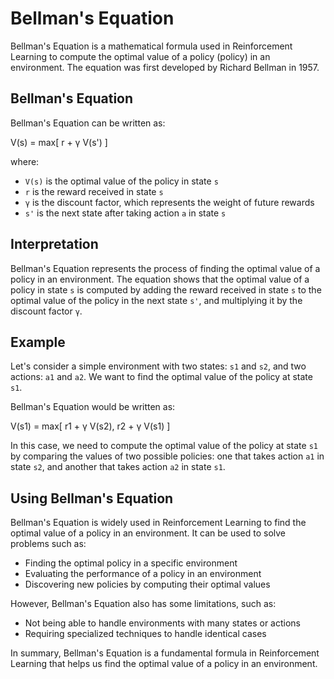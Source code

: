 **Bellman's Equation**
=====================

Bellman's Equation is a mathematical formula used in Reinforcement Learning to compute the optimal value of a policy (policy) in an environment. The equation was first developed by Richard Bellman in 1957.

**Bellman's Equation**
---------------------

Bellman's Equation can be written as:

V(s) = max[ r + γ V(s') ]

where:

* `V(s)` is the optimal value of the policy in state `s`
* `r` is the reward received in state `s`
* `γ` is the discount factor, which represents the weight of future rewards
* `s'` is the next state after taking action `a` in state `s`

**Interpretation**
-----------------

Bellman's Equation represents the process of finding the optimal value of a policy in an environment. The equation shows that the optimal value of a policy in state `s` is computed by adding the reward received in state `s` to the optimal value of the policy in the next state `s'`, and multiplying it by the discount factor `γ`.

**Example**
-----------

Let's consider a simple environment with two states: `s1` and `s2`, and two actions: `a1` and `a2`. We want to find the optimal value of the policy at state `s1`.

Bellman's Equation would be written as:

V(s1) = max[ r1 + γ V(s2), r2 + γ V(s1) ]

In this case, we need to compute the optimal value of the policy at state `s1` by comparing the values of two possible policies: one that takes action `a1` in state `s2`, and another that takes action `a2` in state `s1`.

**Using Bellman's Equation**
---------------------------

Bellman's Equation is widely used in Reinforcement Learning to find the optimal value of a policy in an environment. It can be used to solve problems such as:

* Finding the optimal policy in a specific environment
* Evaluating the performance of a policy in an environment
* Discovering new policies by computing their optimal values

However, Bellman's Equation also has some limitations, such as:

* Not being able to handle environments with many states or actions
* Requiring specialized techniques to handle identical cases

In summary, Bellman's Equation is a fundamental formula in Reinforcement Learning that helps us find the optimal value of a policy in an environment.
